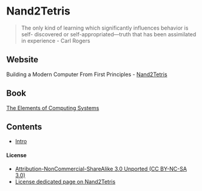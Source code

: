 # Nand2Tetris

> The only kind of learning which significantly influences behavior is self- discovered or self-appropriated—truth that has been assimilated in experience - Carl Rogers

## Website
Building a Modern Computer From First Principles - [Nand2Tetris](https://www.nand2tetris.org)

## Book
[The Elements of Computing Systems](https://www.nand2tetris.org/book)

## Contents

- [Intro](pdf/Intro.pdf)

#### License
- [Attribution-NonCommercial-ShareAlike 3.0 Unported (CC BY-NC-SA 3.0)](https://creativecommons.org/licenses/by-nc-sa/3.0/)
- [License dedicated page on Nand2Tetris](https://www.nand2tetris.org/license)
